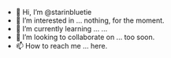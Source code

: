 - 👋 Hi, I’m @starinbluetie
- 👀 I’m interested in ... nothing, for the moment.
- 🌱 I’m currently learning ... ...
- 💞️ I’m looking to collaborate on ... too soon.
- 📫 How to reach me ... here.

<!---
starinbluetie/starinbluetie is a ✨ special ✨ repository because its `README.md` (this file) appears on your GitHub profile.
You can click the Preview link to take a look at your changes.
--->
